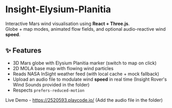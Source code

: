 # Insight-Elysium-Planitia
Interactive Mars wind visualisation using **React + Three.js**.  
Globe + map modes, animated flow fields, and optional audio-reactive wind **speed**.


## ✨ Features
- 3D Mars globe with Elysium Planitia marker (switch to map on click)
- 2D MOLA base map with flowing wind particles
- Reads NASA InSight weather feed (with local cache + mock fallback)
- Upload an audio file to modulate wind **speed** in real time (Insight Rover's Wind Sounds provided in the folder)
- Respects `prefers-reduced-motion`


Live Demo - https://2520593.playcode.io/ (Add the audio file in the folder)
